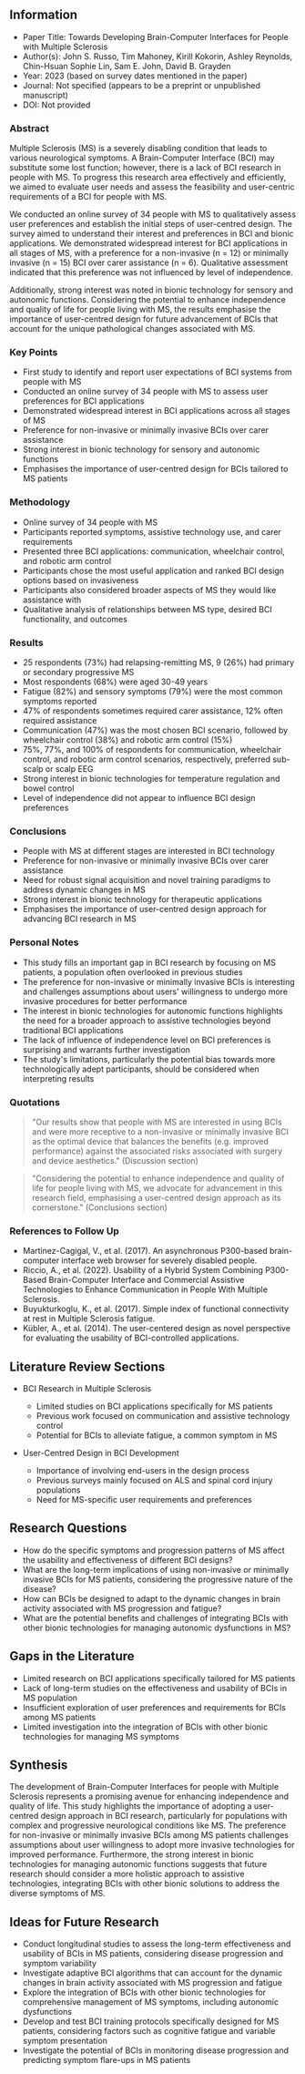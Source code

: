 ## Information

- Paper Title: Towards Developing Brain-Computer Interfaces for People with Multiple Sclerosis
- Author(s): John S. Russo, Tim Mahoney, Kirill Kokorin, Ashley Reynolds, Chin-Hsuan Sophie Lin, Sam E. John, David B. Grayden
- Year: 2023 (based on survey dates mentioned in the paper)
- Journal: Not specified (appears to be a preprint or unpublished manuscript)
- DOI: Not provided

### Abstract

Multiple Sclerosis (MS) is a severely disabling condition that leads to various neurological symptoms. A Brain-Computer Interface (BCI) may substitute some lost function; however, there is a lack of BCI research in people with MS. To progress this research area effectively and efficiently, we aimed to evaluate user needs and assess the feasibility and user-centric requirements of a BCI for people with MS. 

We conducted an online survey of 34 people with MS to qualitatively assess user preferences and establish the initial steps of user-centred design. The survey aimed to understand their interest and preferences in BCI and bionic applications. We demonstrated widespread interest for BCI applications in all stages of MS, with a preference for a non-invasive (n = 12) or minimally invasive (n = 15) BCI over carer assistance (n = 6). Qualitative assessment indicated that this preference was not influenced by level of independence. 

Additionally, strong interest was noted in bionic technology for sensory and autonomic functions. Considering the potential to enhance independence and quality of life for people living with MS, the results emphasise the importance of user-centred design for future advancement of BCIs that account for the unique pathological changes associated with MS.

### Key Points

- First study to identify and report user expectations of BCI systems from people with MS
- Conducted an online survey of 34 people with MS to assess user preferences for BCI applications
- Demonstrated widespread interest in BCI applications across all stages of MS
- Preference for non-invasive or minimally invasive BCIs over carer assistance
- Strong interest in bionic technology for sensory and autonomic functions
- Emphasises the importance of user-centred design for BCIs tailored to MS patients

### Methodology

- Online survey of 34 people with MS
- Participants reported symptoms, assistive technology use, and carer requirements
- Presented three BCI applications: communication, wheelchair control, and robotic arm control
- Participants chose the most useful application and ranked BCI design options based on invasiveness
- Participants also considered broader aspects of MS they would like assistance with
- Qualitative analysis of relationships between MS type, desired BCI functionality, and outcomes

### Results

- 25 respondents (73%) had relapsing-remitting MS, 9 (26%) had primary or secondary progressive MS
- Most respondents (68%) were aged 30-49 years
- Fatigue (82%) and sensory symptoms (79%) were the most common symptoms reported
- 47% of respondents sometimes required carer assistance, 12% often required assistance
- Communication (47%) was the most chosen BCI scenario, followed by wheelchair control (38%) and robotic arm control (15%)
- 75%, 77%, and 100% of respondents for communication, wheelchair control, and robotic arm control scenarios, respectively, preferred sub-scalp or scalp EEG
- Strong interest in bionic technologies for temperature regulation and bowel control
- Level of independence did not appear to influence BCI design preferences

### Conclusions

- People with MS at different stages are interested in BCI technology
- Preference for non-invasive or minimally invasive BCIs over carer assistance
- Need for robust signal acquisition and novel training paradigms to address dynamic changes in MS
- Strong interest in bionic technology for therapeutic applications
- Emphasises the importance of user-centred design approach for advancing BCI research in MS

### Personal Notes

- This study fills an important gap in BCI research by focusing on MS patients, a population often overlooked in previous studies
- The preference for non-invasive or minimally invasive BCIs is interesting and challenges assumptions about users' willingness to undergo more invasive procedures for better performance
- The interest in bionic technologies for autonomic functions highlights the need for a broader approach to assistive technologies beyond traditional BCI applications
- The lack of influence of independence level on BCI preferences is surprising and warrants further investigation
- The study's limitations, particularly the potential bias towards more technologically adept participants, should be considered when interpreting results

### Quotations

> "Our results show that people with MS are interested in using BCIs and were more receptive to a non-invasive or minimally invasive BCI as the optimal device that balances the benefits (e.g. improved performance) against the associated risks associated with surgery and device aesthetics." (Discussion section)

> "Considering the potential to enhance independence and quality of life for people living with MS, we advocate for advancement in this research field, emphasising a user-centred design approach as its cornerstone." (Conclusions section)

### References to Follow Up

- Martinez-Cagigal, V., et al. (2017). An asynchronous P300-based brain-computer interface web browser for severely disabled people.
- Riccio, A., et al. (2022). Usability of a Hybrid System Combining P300-Based Brain-Computer Interface and Commercial Assistive Technologies to Enhance Communication in People With Multiple Sclerosis.
- Buyukturkoglu, K., et al. (2017). Simple index of functional connectivity at rest in Multiple Sclerosis fatigue.
- Kübler, A., et al. (2014). The user-centered design as novel perspective for evaluating the usability of BCI-controlled applications.

## Literature Review Sections

- BCI Research in Multiple Sclerosis
  - Limited studies on BCI applications specifically for MS patients
  - Previous work focused on communication and assistive technology control
  - Potential for BCIs to alleviate fatigue, a common symptom in MS

- User-Centred Design in BCI Development
  - Importance of involving end-users in the design process
  - Previous surveys mainly focused on ALS and spinal cord injury populations
  - Need for MS-specific user requirements and preferences

## Research Questions

- How do the specific symptoms and progression patterns of MS affect the usability and effectiveness of different BCI designs?
- What are the long-term implications of using non-invasive or minimally invasive BCIs for MS patients, considering the progressive nature of the disease?
- How can BCIs be designed to adapt to the dynamic changes in brain activity associated with MS progression and fatigue?
- What are the potential benefits and challenges of integrating BCIs with other bionic technologies for managing autonomic dysfunctions in MS?

## Gaps in the Literature

- Limited research on BCI applications specifically tailored for MS patients
- Lack of long-term studies on the effectiveness and usability of BCIs in MS population
- Insufficient exploration of user preferences and requirements for BCIs among MS patients
- Limited investigation into the integration of BCIs with other bionic technologies for managing MS symptoms

## Synthesis

The development of Brain-Computer Interfaces for people with Multiple Sclerosis represents a promising avenue for enhancing independence and quality of life. This study highlights the importance of adopting a user-centred design approach in BCI research, particularly for populations with complex and progressive neurological conditions like MS. The preference for non-invasive or minimally invasive BCIs among MS patients challenges assumptions about user willingness to adopt more invasive technologies for improved performance. Furthermore, the strong interest in bionic technologies for managing autonomic functions suggests that future research should consider a more holistic approach to assistive technologies, integrating BCIs with other bionic solutions to address the diverse symptoms of MS.

## Ideas for Future Research

- Conduct longitudinal studies to assess the long-term effectiveness and usability of BCIs in MS patients, considering disease progression and symptom variability
- Investigate adaptive BCI algorithms that can account for the dynamic changes in brain activity associated with MS progression and fatigue
- Explore the integration of BCIs with other bionic technologies for comprehensive management of MS symptoms, including autonomic dysfunctions
- Develop and test BCI training protocols specifically designed for MS patients, considering factors such as cognitive fatigue and variable symptom presentation
- Investigate the potential of BCIs in monitoring disease progression and predicting symptom flare-ups in MS patients